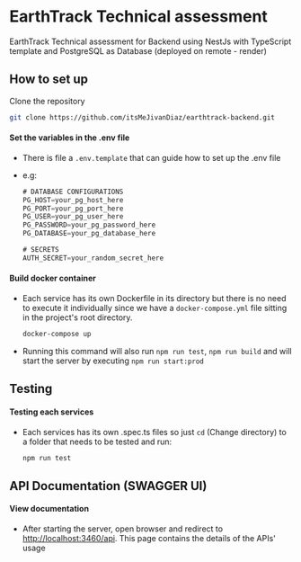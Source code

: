# **EarthTrack Technical assessment**

EarthTrack Technical assessment for Backend using NestJs with TypeScript template and PostgreSQL as Database (deployed on remote - render)

## How to set up

Clone the repository

  ```bash
  git clone https://github.com/itsMeJivanDiaz/earthtrack-backend.git
  ```

#### Set the variables in the .env file

 - There is file a `.env.template` that can guide how to set up the .env file

 - e.g:

    ```javascript
    # DATABASE CONFIGURATIONS
    PG_HOST=your_pg_host_here
    PG_PORT=your_pg_port_here
    PG_USER=your_pg_user_here
    PG_PASSWORD=your_pg_password_here
    PG_DATABASE=your_pg_database_here

    # SECRETS
    AUTH_SECRET=your_random_secret_here
    ```

#### Build docker container

- Each service has its own Dockerfile in its directory but there is no need to execute it individually since we have a `docker-compose.yml` file sitting in the project's root directory.

  ```bash 
  docker-compose up
  ```
- Running this command will also run `npm run test`, `npm run build` and will start the server by executing `npm run start:prod`


## Testing

#### Testing each services

- Each services has its own .spec.ts files so just `cd` (Change directory) to a folder that needs to be tested and run:

  ```bash
  npm run test
  ```

## API Documentation (SWAGGER UI)

#### View documentation

- After starting the server, open browser and redirect to <http://localhost:3460/api>. This page contains the details of the APIs' usage

